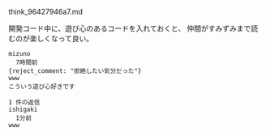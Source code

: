 think_96427946a7.md

開発コード中に、遊び心のあるコードを入れておくと、
仲間がすみずみまで読むのが楽しくなって良い。

```
mizuno
  7時間前
{reject_comment: "拒絶したい気分だった"}
www
こういう遊び心好きです

1 件の返信
ishigaki
  1分前
www
```